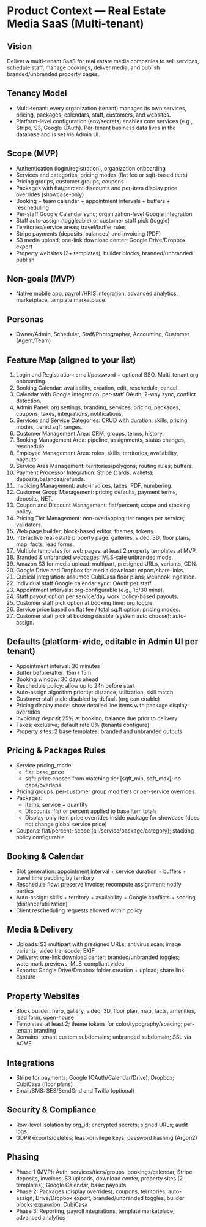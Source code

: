 # Product Context — Real Estate Media SaaS (Multi-tenant)

## Vision
Deliver a multi-tenant SaaS for real estate media companies to sell services, schedule staff, manage bookings, deliver media, and publish branded/unbranded property pages.

## Tenancy Model
- Multi-tenant: every organization (tenant) manages its own services, pricing, packages, calendars, staff, customers, and websites.
- Platform-level configuration (env/secrets) enables core services (e.g., Stripe, S3, Google OAuth). Per-tenant business data lives in the database and is set via Admin UI.

## Scope (MVP)
- Authentication (login/registration), organization onboarding
- Services and categories; pricing modes (flat fee or sqft-based tiers)
- Pricing groups, customer groups, coupons
- Packages with flat/percent discounts and per-item display price overrides (showcase-only)
- Booking + team calendar + appointment intervals + buffers + rescheduling
- Per-staff Google Calendar sync; organization-level Google integration
- Staff auto-assign (toggleable) or customer staff pick (toggle)
- Territories/service areas; travel/buffer rules
- Stripe payments (deposits, balances) and invoicing (PDF)
- S3 media upload; one-link download center; Google Drive/Dropbox export
- Property websites (2+ templates), builder blocks, branded/unbranded publish

## Non-goals (MVP)
- Native mobile app, payroll/HRIS integration, advanced analytics, marketplace, template marketplace.

## Personas
- Owner/Admin, Scheduler, Staff/Photographer, Accounting, Customer (Agent/Team)

## Feature Map (aligned to your list)
1) Login and Registration: email/password + optional SSO. Multi-tenant org onboarding.
2) Booking Calendar: availability, creation, edit, reschedule, cancel.
3) Calendar with Google integration: per-staff OAuth, 2-way sync, conflict detection.
4) Admin Panel: org settings, branding, services, pricing, packages, coupons, taxes, integrations, notifications.
5) Services and Service Categories: CRUD with duration, skills, pricing modes, tiered sqft ranges.
6) Customer Management Area: CRM, groups, terms, history.
7) Booking Management Area: pipeline, assignments, status changes, reschedule.
8) Employee Management Area: roles, skills, territories, availability, payouts.
9) Service Area Management: territories/polygons; routing rules; buffers.
10) Payment Processor Integration: Stripe (cards, wallets); deposits/balances/refunds.
11) Invoicing Management: auto-invoices, taxes, PDF, numbering.
12) Customer Group Management: pricing defaults, payment terms, deposits, NET.
13) Coupon and Discount Management: flat/percent; scope and stacking policy.
14) Pricing Tier Management: non-overlapping tier ranges per service; validators.
15) Web page builder: block-based editor; themes; tokens.
16) Interactive real estate property page: galleries, video, 3D, floor plans, map, facts, lead forms.
17) Multiple templates for web pages: at least 2 property templates at MVP.
18) Branded & unbranded webpages: MLS-safe unbranded mode.
19) Amazon S3 for media upload: multipart, presigned URLs, variants, CDN.
20) Google Drive and Dropbox for media download: export/share links.
21) Cubical integration: assumed CubiCasa floor plans; webhook ingestion.
22) Individual staff Google calendar sync: OAuth per staff.
24) Appointment intervals: org-configurable (e.g., 15/30 mins).
25) Staff payout option per service/day work: policy-based payouts.
26) Customer staff pick option at booking time: org toggle.
27) Service price based on flat fee / total sq.ft option: pricing modes.
28) Customer staff pick at booking disable (system auto choose): auto-assign.

## Defaults (platform-wide, editable in Admin UI per tenant)
- Appointment interval: 30 minutes
- Buffer before/after: 15m / 15m
- Booking window: 30 days ahead
- Reschedule policy: allow up to 24h before start
- Auto-assign algorithm priority: distance, utilization, skill match
- Customer staff pick: disabled by default (org can enable)
- Pricing display mode: show detailed line items with package display overrides
- Invoicing: deposit 25% at booking, balance due prior to delivery
- Taxes: exclusive; default rate 0% (tenants configure)
- Property sites: 2 base templates; branded and unbranded outputs

## Pricing & Packages Rules
- Service pricing_mode:
  - flat: base_price
  - sqft: price chosen from matching tier [sqft_min, sqft_max]; no gaps/overlaps
- Pricing groups: per-customer group modifiers or per-service overrides
- Packages:
  - Items: service + quantity
  - Discounts: flat or percent applied to base item totals
  - Display-only item price overrides inside package for showcase (does not change global service price)
- Coupons: flat/percent; scope (all/service/package/category); stacking policy configurable

## Booking & Calendar
- Slot generation: appointment interval + service duration + buffers + travel time padding by territory
- Reschedule flow: preserve invoice; recompute assignment; notify parties
- Auto-assign: skills + territory + availability + Google conflicts + scoring (distance/utilization)
- Client rescheduling requests allowed within policy

## Media & Delivery
- Uploads: S3 multipart with presigned URLs; antivirus scan; image variants; video transcode; EXIF
- Delivery: one-link download center; branded/unbranded toggles; watermark previews; MLS-compliant video
- Exports: Google Drive/Dropbox folder creation + upload; share link capture

## Property Websites
- Block builder: hero, gallery, video, 3D, floor plan, map, facts, amenities, lead form, open-house
- Templates: at least 2; theme tokens for color/typography/spacing; per-tenant branding
- Domains: tenant custom subdomains; unbranded subdomain; SSL via ACME

## Integrations
- Stripe for payments; Google (OAuth/Calendar/Drive); Dropbox; CubiCasa (floor plans)
- Email/SMS: SES/SendGrid and Twilio (optional)

## Security & Compliance
- Row-level isolation by org_id; encrypted secrets; signed URLs; audit logs
- GDPR exports/deletes; least-privilege keys; password hashing (Argon2)

## Phasing
- Phase 1 (MVP): Auth, services/tiers/groups, bookings/calendar, Stripe deposits, invoices, S3 uploads, download center, property sites (2 templates), Google Calendar, basic payouts
- Phase 2: Packages (display overrides), coupons, territories, auto-assign, Drive/Dropbox export, branded/unbranded toggles, builder blocks expansion, CubiCasa
- Phase 3: Reporting, payroll integrations, template marketplace, advanced analytics